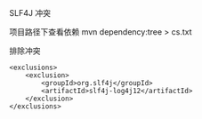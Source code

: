 <!--
 * @Author: wjn
 * @Date: 2020-10-12 15:33:27
 * @LastEditors: wjn
 * @LastEditTime: 2020-10-12 15:34:27
-->
SLF4J 冲突

项目路径下查看依赖
mvn dependency:tree > cs.txt

排除冲突

    <exclusions>
        <exclusion>
            <groupId>org.slf4j</groupId>
            <artifactId>slf4j-log4j12</artifactId>
        </exclusion>
    </exclusions>